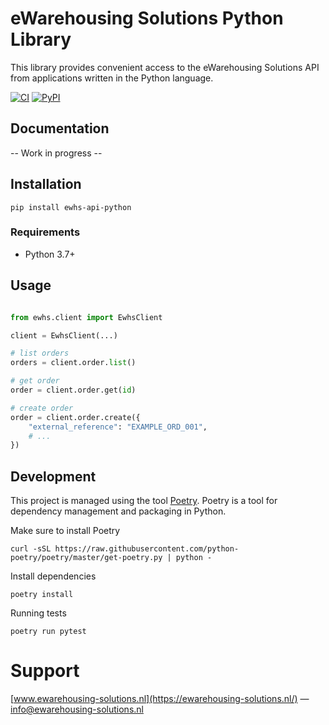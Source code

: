 # eWarehousing Solutions Python Library

This library provides convenient access to the eWarehousing Solutions API from applications written in the Python
language.

[![CI](https://github.com/ewarehousing-solutions/ewhs-api-python/actions/workflows/test_and_release.yml/badge.svg)](https://github.com/ewarehousing-solutions/ewhs-api-python/actions/workflows/test_and_release.yml)
[![PyPI](https://img.shields.io/pypi/v/ewhs-api-python)](https://pypi.org/project/ewhs-api-python/)


## Documentation

-- Work in progress --

## Installation

```
pip install ewhs-api-python
```

### Requirements

- Python 3.7+

## Usage

```python

from ewhs.client import EwhsClient

client = EwhsClient(...)

# list orders
orders = client.order.list()

# get order
order = client.order.get(id)

# create order
order = client.order.create({
    "external_reference": "EXAMPLE_ORD_001",
    # ...
})
```

## Development

This project is managed using the tool [Poetry](https://github.com/python-poetry/poetry). Poetry is a tool for
dependency management and packaging in Python.

Make sure to install Poetry

```shell
curl -sSL https://raw.githubusercontent.com/python-poetry/poetry/master/get-poetry.py | python -
```

Install dependencies

```shell
poetry install
```

Running tests

```shell
poetry run pytest
```

# Support
[www.ewarehousing-solutions.nl](https://ewarehousing-solutions.nl/) — info@ewarehousing-solutions.nl
